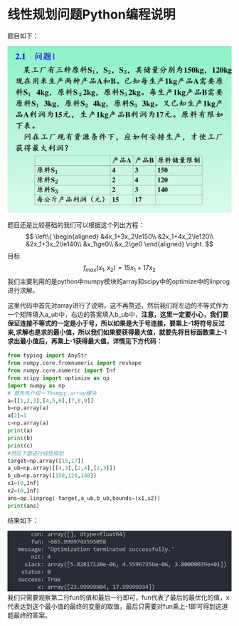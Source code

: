 # 线性规划问题Python编程说明
题目如下：

![问题](img\1.jpg)

题目还是比较基础的我们可以根据这个列出方程：
$$
\left\{
\begin{aligned}
&4x_1+3x_2\le150\\
&2x_1+4x_2\le120\\
&2x_1+3x_2\le140\\
&x_1\ge0\\
&x_2\ge0
\end{aligned}
\right.
$$
目标
$$
f_{max}(x_1,x_2)=15x_1+17x_2
$$
我们主要利用的是python中numpy模块的array和scipy中的optimize中的linprog进行求解。

这里代码中首先对array进行了说明，这不再赘述，然后我们将左边的不等式作为一个矩阵填入a_ub中，右边的答案填入b_ub中，**注意，这里一定要小心，我们要保证连接不等式的一定是小于号，所以如果是大于号连接，要乘上-1将符号反过来,求解也是求的最小值，所以我们如果要获得最大值，就要先将目标函数乘上-1求出最小值后，再乘上-1获得最大值，详情见下方代码：**
```python
from typing import AnyStr
from numpy.core.fromnumeric import reshape
from numpy.core.numeric import Inf
from scipy import optimize as op
import numpy as np
# 首先先介绍一下numpy.array模块
a=[[1,2,3],[4,5,6],[7,8,9]]
b=np.array(a)
a[2]=1
c=np.array(a)
print(a)
print(b)
print(c)
#然后下面进行线性规划
target=np.array([15,17])
a_ub=np.array([[4,3],[2,4],[2,3]])
b_ub=np.array([150,120,140])
x1=(0,Inf)
x2=(0,Inf)
ans=op.linprog(-target,a_ub,b_ub,bounds=(x1,x2))
print(ans)
```

结果如下：

![结果](img/2.png)
我们只需要观察第二行fun的值和最后一行即可，fun代表了最后的最优化的值，x代表达到这个最小值的最终的变量的取值，最后只需要对fun乘上-1即可得到这道题最终的答案。